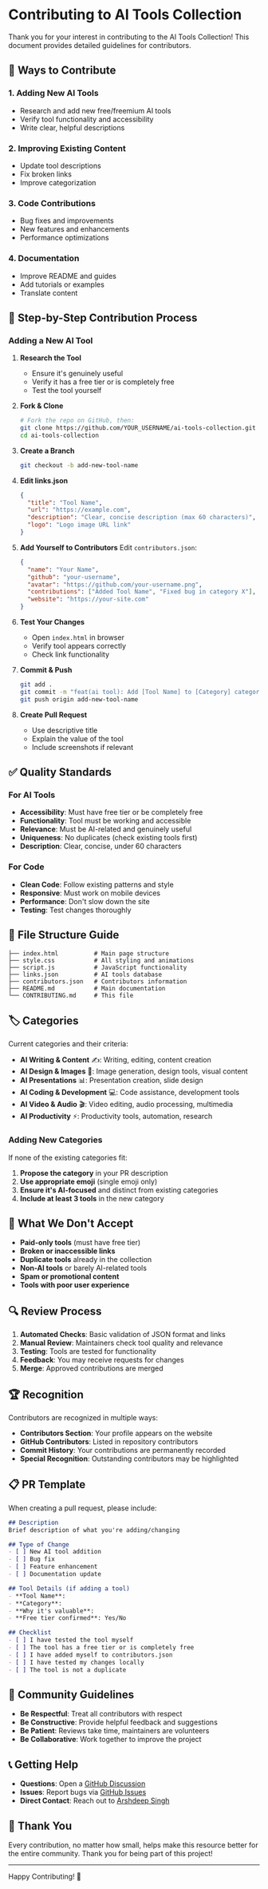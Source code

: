 # Contributing to AI Tools Collection

Thank you for your interest in contributing to the AI Tools Collection! This document provides detailed guidelines for contributors.

## 🎯 Ways to Contribute

### 1. Adding New AI Tools

- Research and add new free/freemium AI tools
- Verify tool functionality and accessibility
- Write clear, helpful descriptions

### 2. Improving Existing Content

- Update tool descriptions
- Fix broken links
- Improve categorization

### 3. Code Contributions

- Bug fixes and improvements
- New features and enhancements
- Performance optimizations

### 4. Documentation

- Improve README and guides
- Add tutorials or examples
- Translate content

## 📝 Step-by-Step Contribution Process

### Adding a New AI Tool

1. **Research the Tool**
   - Ensure it's genuinely useful
   - Verify it has a free tier or is completely free
   - Test the tool yourself

2. **Fork & Clone**

   ```bash
   # Fork the repo on GitHub, then:
   git clone https://github.com/YOUR_USERNAME/ai-tools-collection.git
   cd ai-tools-collection
   ```

3. **Create a Branch**

   ```bash
   git checkout -b add-new-tool-name
   ```

4. **Edit links.json**

   ```json
   {
     "title": "Tool Name",
     "url": "https://example.com",
     "description": "Clear, concise description (max 60 characters)",
     "logo": "Logo image URL link"
   }
   ```

5. **Add Yourself to Contributors**
   Edit `contributors.json`:

   ```json
   {
     "name": "Your Name",
     "github": "your-username",
     "avatar": "https://github.com/your-username.png",
     "contributions": ["Added Tool Name", "Fixed bug in category X"],
     "website": "https://your-site.com"
   }
   ```

6. **Test Your Changes**
   - Open `index.html` in browser
   - Verify tool appears correctly
   - Check link functionality

7. **Commit & Push**

   ```bash
   git add .
   git commit -m "feat(ai tool): Add [Tool Name] to [Category] category"
   git push origin add-new-tool-name
   ```

8. **Create Pull Request**
   - Use descriptive title
   - Explain the value of the tool
   - Include screenshots if relevant

## ✅ Quality Standards

### For AI Tools

- **Accessibility**: Must have free tier or be completely free
- **Functionality**: Tool must be working and accessible
- **Relevance**: Must be AI-related and genuinely useful
- **Uniqueness**: No duplicates (check existing tools first)
- **Description**: Clear, concise, under 60 characters

### For Code

- **Clean Code**: Follow existing patterns and style
- **Responsive**: Must work on mobile devices
- **Performance**: Don't slow down the site
- **Testing**: Test changes thoroughly

## 📂 File Structure Guide

```
├── index.html          # Main page structure
├── style.css           # All styling and animations
├── script.js           # JavaScript functionality
├── links.json          # AI tools database
├── contributors.json   # Contributors information
├── README.md           # Main documentation
└── CONTRIBUTING.md     # This file
```

## 🏷️ Categories

Current categories and their criteria:

- **AI Writing & Content** ✍️: Writing, editing, content creation
- **AI Design & Images** 🎨: Image generation, design tools, visual content
- **AI Presentations** 📊: Presentation creation, slide design
- **AI Coding & Development** 💻: Code assistance, development tools
- **AI Video & Audio** 🎬: Video editing, audio processing, multimedia
- **AI Productivity** ⚡: Productivity tools, automation, research

### Adding New Categories

If none of the existing categories fit:

1. **Propose the category** in your PR description
2. **Use appropriate emoji** (single emoji only)
3. **Ensure it's AI-focused** and distinct from existing categories
4. **Include at least 3 tools** in the new category

## 🚫 What We Don't Accept

- **Paid-only tools** (must have free tier)
- **Broken or inaccessible links**
- **Duplicate tools** already in the collection
- **Non-AI tools** or barely AI-related tools
- **Spam or promotional content**
- **Tools with poor user experience**

## 🔍 Review Process

1. **Automated Checks**: Basic validation of JSON format and links
2. **Manual Review**: Maintainers check tool quality and relevance
3. **Testing**: Tools are tested for functionality
4. **Feedback**: You may receive requests for changes
5. **Merge**: Approved contributions are merged

## 🏆 Recognition

Contributors are recognized in multiple ways:

- **Contributors Section**: Your profile appears on the website
- **GitHub Contributors**: Listed in repository contributors
- **Commit History**: Your contributions are permanently recorded
- **Special Recognition**: Outstanding contributors may be highlighted

## 📋 PR Template

When creating a pull request, please include:

```markdown
## Description
Brief description of what you're adding/changing

## Type of Change
- [ ] New AI tool addition
- [ ] Bug fix
- [ ] Feature enhancement
- [ ] Documentation update

## Tool Details (if adding a tool)
- **Tool Name**: 
- **Category**: 
- **Why it's valuable**: 
- **Free tier confirmed**: Yes/No

## Checklist
- [ ] I have tested the tool myself
- [ ] The tool has a free tier or is completely free
- [ ] I have added myself to contributors.json
- [ ] I have tested my changes locally
- [ ] The tool is not a duplicate
```

## 🤝 Community Guidelines

- **Be Respectful**: Treat all contributors with respect
- **Be Constructive**: Provide helpful feedback and suggestions
- **Be Patient**: Reviews take time, maintainers are volunteers
- **Be Collaborative**: Work together to improve the project

## 📞 Getting Help

- **Questions**: Open a [GitHub Discussion](https://github.com/ArshdeepGrover/ai-tools-collection/discussions)
- **Issues**: Report bugs via [GitHub Issues](https://github.com/ArshdeepGrover/ai-tools-collection/issues)
- **Direct Contact**: Reach out to [Arshdeep Singh](https://arshdeepsingh.info)

## 🎉 Thank You

Every contribution, no matter how small, helps make this resource better for the entire community. Thank you for being part of this project!

---

Happy Contributing! 🚀
